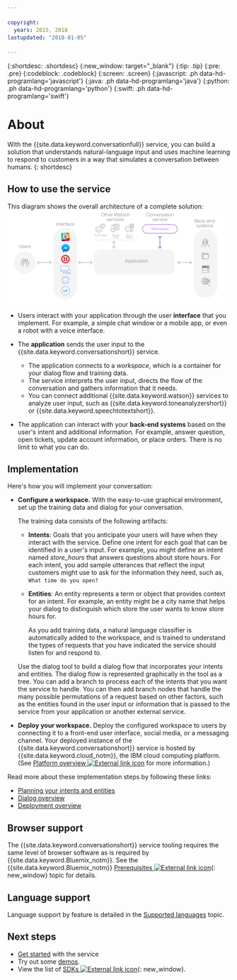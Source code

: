 ```yaml
---

copyright:
  years: 2015, 2018
lastupdated: "2018-01-05"

---
```


{:shortdesc: .shortdesc}
{:new_window: target="_blank"}
{:tip: .tip}
{:pre: .pre}
{:codeblock: .codeblock}
{:screen: .screen}
{:javascript: .ph data-hd-programlang='javascript'}
{:java: .ph data-hd-programlang='java'}
{:python: .ph data-hd-programlang='python'}
{:swift: .ph data-hd-programlang='swift'}

# About

With the {{site.data.keyword.conversationfull}} service, you can build a solution that understands natural-language input and uses machine learning to respond to customers in a way that simulates a conversation between humans.
{: shortdesc}

## How to use the service

This diagram shows the overall architecture of a complete solution:![Flow diagram of the service](images/conversation_arch_overview.png)

- Users interact with your application through the user **interface** that you implement. For example, a simple chat window or a mobile app, or even a robot with a voice interface.

- The **application** sends the user input to the {{site.data.keyword.conversationshort}} service.
    - The application connects to a *workspace*, which is a container for your dialog flow and training data.
    - The service interprets the user input, directs the flow of the conversation and gathers information that it needs.
    - You can connect additional {{site.data.keyword.watson}} services to analyze user input, such as {{site.data.keyword.toneanalyzershort}} or {{site.data.keyword.speechtotextshort}}.

- The application can interact with your **back-end systems** based on the user's intent and additional information. For example, answer question, open tickets, update account information, or place orders. There is no limit to what you can do.

## Implementation

Here's how you will implement your conversation:

- **Configure a workspace.** With the easy-to-use graphical environment, set up the training data and dialog for your conversation.

    The training data consists of the following artifacts:
    - **Intents**: Goals that you anticipate your users will have when they interact with the service. Define one intent for each goal that can be identified in a user's input. For example, you might define an intent named *store_hours* that answers questions about store hours. For each intent, you add sample utterances that reflect the input customers might use to ask for the information they need, such as, `What time do you open?`
    - **Entities**: An entity represents a term or object that provides context for an intent. For example, an entity might be a city name that helps your dialog to distinguish which store the user wants to know store hours for.

      As you add training data, a natural language classifier is automatically added to the workspace, and is trained to understand the types of requests that you have indicated the service should listen for and respond to.

    Use the dialog tool to build a dialog flow that incorporates your intents and entities. The dialog flow is represented graphically in the tool as a tree. You can add a branch to process each of the intents that you want the service to handle. You can then add branch nodes that handle the many possible permutations of a request based on other factors, such as the entities found in the user input or information that is passed to the service from your application or another external service.

- **Deploy your workspace.** Deploy the configured workspace to users by connecting it to a front-end user interface, social media, or a messaging channel. Your deployed instance of the {{site.data.keyword.conversationshort}} service is hosted by {{site.data.keyword.cloud_notm}}, the IBM cloud computing platform. (See [Platform overview ![External link icon](../../icons/launch-glyph.svg "External link icon")](https://console.bluemix.net/docs/overview/ibm-cloud.html#overview) for more information.)

Read more about these implementation steps by following these links:

- [Planning your intents and entities](intents-entities.html#planning-your-entities)
- [Dialog overview](dialog-overview.html)
- [Deployment overview](deploy.html)

## Browser support

The {{site.data.keyword.conversationshort}} service tooling requires the same level of browser software as is required by {{site.data.keyword.Bluemix_notm}}. See the {{site.data.keyword.Bluemix_notm}} [Prerequisites ![External link icon](../../icons/launch-glyph.svg "External link icon")](https://console.bluemix.net/docs/overview/prereqs.html#browsers){: new_window} topic for details.

## Language support

Language support by feature is detailed in the [Supported languages](lang-support.html) topic.

## Next steps

- [Get started](getting-started.html) with the service
- Try out some [demos](sample-applications.html).
- View the list of [SDKs ![External link icon](../../icons/launch-glyph.svg "External link icon")](https://www.ibm.com/watson/developercloud/developer-tools.html){: new_window}.
